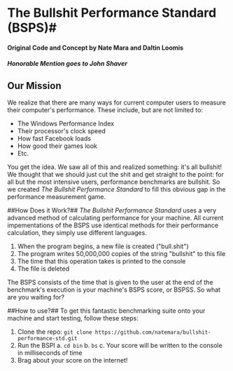 # The Bullshit Performance Standard (BSPS)#
#### Original Code and Concept by Nate Mara and Daltin Loomis ####
##### Honorable Mention goes to John Shaver #####

## Our Mission ##
We realize that there are many ways for current computer users to measure their computer's performance. These include, but are not limited to:
- The Windows Performance Index
- Their processor's clock speed
- How fast Facebook loads
- How good their games look
- Etc.

You get the idea. We saw all of this and realized something: it's all bullshit! We thought that we should just cut the shit and get straight to the point: for all but the most intensive users, performance benchmarks are bullshit. So we created _The Bullshit Performance Standard_ to fill this obvious gap in the performance measurement game.

##How Does it Work?##
_The Bullshit Performance Standard_ uses a very advanced method of calculating performance for your machine. All current impementations of the BSPS use identical methods for their performance calculation, they simply use different languages.

1. When the program begins, a new file is created ("bull.shit")
2. The program writes 50,000,000 copies of the string "bullshit" to this file
3. The time that this operation takes is printed to the console
4. The file is deleted

The BSPS consists of the time that is given to the user at the end of the benchmark's execution is your machine's BSPS score, or BSPSS. So what are you waiting for?

##How to use?##
To get this fantastic benchmarking suite onto your machine and start testing, follow these steps: 

1. Clone the repo: `git clone https://github.com/natemara/bullshit-performance-std.git` 
2. Run the BSPI
	a. `cd bin`
	b. `bs`
	c. Your score will be written to the console in milliseconds of time
3. Brag about your score on the internet!
